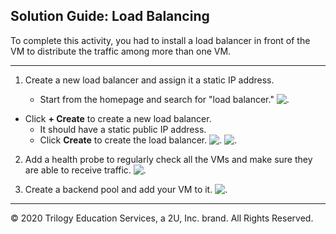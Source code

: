 ## Solution Guide: Load Balancing

To complete this activity, you had to install a load balancer in front of the VM to distribute the traffic among more than one VM.

---

1. Create a new load balancer and assign it a static IP address.

    - Start from the homepage and search for "load balancer."
![.](../../Images/Load-Balancer/LBSearch.png)

- Click **+ Create** to create a new load balancer.
    - It should have a static public IP address. 
    - Click **Create** to create the load balancer.
![.](../../Images/CreateLB1.png)
![.](../../Images/Load-Balancer/FinalizeLB.png)


2. Add a health probe to regularly check all the VMs and make sure they are able to receive traffic.
![.](../../Images/Load-Balancer/HealthProbe.png)

3. Create a backend pool and add your VM to it.
![.](../../Images/PoolSettings1.png)

---
© 2020 Trilogy Education Services, a 2U, Inc. brand. All Rights Reserved.
